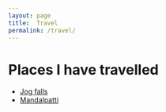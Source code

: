 ```yaml
---
layout: page
title:  Travel
permalink: /travel/
---
```


# **Places I have travelled**

- [Jog falls](https://en.wikipedia.org/wiki/Jog_Falls)
- [Mandalpatti](https://coorgtourism.co.in/mandalpatti-trek-coorg)
